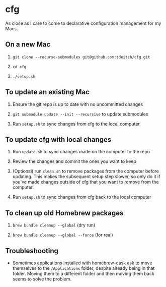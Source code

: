# cfg

As close as I care to come to declarative configuration management for my Macs.

## On a new Mac

1. `git clone --recurse-submodules git@github.com:tdeitch/cfg.git`

2. `cd cfg`

3. `./setup.sh`

## To update an existing Mac

1. Ensure the git repo is up to date with no uncommitted changes

2. `git submodule update --init --recursive` to update submodules

3. Run `setup.sh` to sync changes from cfg to the local computer

## To update cfg with local changes

1. Run `update.sh` to sync changes made on the computer to the repo

2. Review the changes and commit the ones you want to keep

3. (Optional) run `clean.sh` to remove packages from the computer before
   updating. This makes the subsequent setup step slower, so only do it if
   you've made changes outside of cfg that you want to remove from the computer.

4. Run `setup.sh` to sync changes from cfg back to the local computer

## To clean up old Homebrew packages

1. `brew bundle cleanup --global` (dry run)

2. `brew bundle cleanup --global --force` (for real)

## Troubleshooting

* Sometimes applications installed with homebrew-cask ask to move themselves to
  the `/Applications` folder, despite already being in that folder. Moving them
  to a different folder and then moving them back seems to solve the problem.
